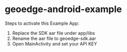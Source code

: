 # geoedge-android-example

Steps to activate this Example App:
1. Replace the SDK aar file under app/libs
2. Rename the aar file to geoedge-sdk.aar
3. Open MainActivity and set your API KEY
